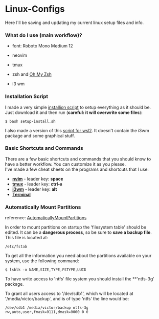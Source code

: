 # Linux-Configs

Here I'll be saving and updating my current linux setup files and info.

### What do I use (main workflow)?

* font: Roboto Mono Medium 12

* neovim

* tmux

* zsh and [Oh My Zsh](https://github.com/ohmyzsh/ohmyzsh)

* i3 wm

### Installation Script

I made a very simple [installion script](https://github.com/aguiarjv/Linux-Configs/blob/main/setup-install.sh) to setup everything as it should be.<br />
Just download it and then run (**careful: it will overwrite some files**):

```
$ bash setup-install.sh
```

I also made a version of this [script for wsl2](https://github.com/aguiarjv/Linux-Configs/blob/main/wsl2/setup-install-wsl2.sh). It doesn't contain the i3wm package and some graphical stuff.

### Basic Shortcuts and Commands

There are a few basic shortcuts and commands that you should know to have a better workflow. You can customize it as you please.<br />
I've made a few cheat sheets on the programs and shortcuts that I use:

* **[nvim](./vim-config/remaps-list.md)** - leader key: **space**
* **[tmux](./tmux/tmux-shortcuts.md)** - leader key: **ctrl-a**
* **[i3wm](./i3/i3-shortcuts.md)** - leader key: **alt**
* **[Terminal](./dotfiles/terminal-shortcuts.md)**


### Automatically Mount Partitions
reference: [AutomaticallyMountPartitions](https://help.ubuntu.com/community/AutomaticallyMountPartitions) <br />

In order to mount partitions on startup the 'filesystem table' should be edited. It can be a **dangerous process**, so be sure to **save a backup file**.
This file is located at:

```
/etc/fstab
```

To get all the information you need about the partitions available on your system, use the following command:

```
$ lsblk -o NAME,SIZE,TYPE,FSTYPE,UUID
```

To have write access to 'ntfs' file system you should install the **'ntfs-3g' package. <br />

To grant all users access to '/dev/sdb1', which will be located at '/media/victor/backup', and is of type 'ntfs' the line would be:

```
/dev/sdb1 /media/victor/backup ntfs-3g rw,auto,user,fmask=0111,dmask=0000 0 0
```


